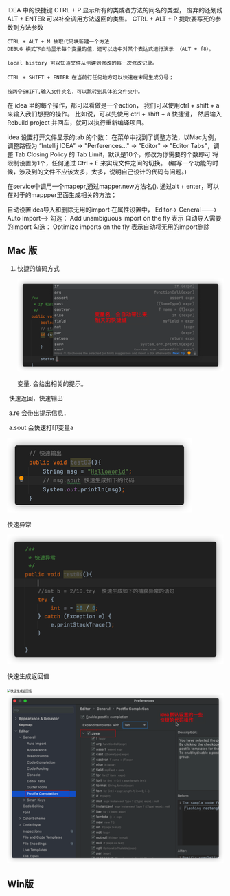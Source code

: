 IDEA 中的快捷键
	CTRL + P 显示所有的类或者方法的同名的类型， 废弃的还划线
	ALT + ENTER 可以补全调用方法返回的类型。 
	CTRL + ALT + P  提取要写死的参数到方法参数 

	CTRL + ALT + M 抽取代码块新建一个方法
	DEBUG 模式下自动显示每个变量的值，还可以选中对某个表达式进行演示 （ALT + f8）。 
	
	local history 可以知道文件从创建到修改的每一次修改记录。 
	
	CTRL + SHIFT + ENTER 在当前行任何地方可以快速在末尾生成分号； 
	
	按两个SHIFT,输入文件夹名，可以跳转到具体的文件夹中。 



在 idea 里的每个操作，都可以看做是一个action， 我们可以使用ctrl + shift + a  来输入我们想要的操作。 比如说，可以先使用 ctrl + shift + a 快捷键， 然后输入 Rebuild project 并回车，就可以执行重新编译项目。 


idea 设置打开文件显示的tab 的个数：
在菜单中找到了调整方法，以Mac为例，调整路径为 “Intellij IDEA” -> "Perferences..." -> "Editor" -> "Editor Tabs"，调整 Tab Closing Policy 的 Tab Limit，默认是10个，修改为你需要的个数即可
将限制设置为1个，任何通过 Ctrl + E 来实现文件之间的切换。 (编写一个功能的时候，涉及到的文件不应该太多，太多，说明自己设计的代码有问题。)


在service中调用一个mapepr,通过mapper.new方法名(). 通过alt + enter，可以在对于的mappper里面生成相关的方法；
	

自动设置idea导入和删除无用的import 
	在属性设置中， Editor-> General---> Auto Import-->
	勾选： Add unambiguous import on the fly    表示 自动导入需要的import
    勾选： Optimize imports on the fly     表示自动将无用的import删除





## Mac 版

1. 快捷的编码方式

   ![编写常用的代码块](./pic/001_idea快速生成常用代码块.png)	

    变量.  会给出相关的提示。



​		快速返回，快速输出

​		a.re  会带出提示信息，

​        a.sout 会快速打印变量a

  <img src="./pic/002_idea快速输出变量.png" alt="快速输出变量" style="zoom:50%;" />

  

快速异常

<img src="./pic/003_快速异常.png" alt="快速生成捕获异常的代码" style="zoom:50%;" />

快速生成返回值

<img src="/Users/lpf/github/tools/dev_tools/idea/001_idea中的快捷键/pic/004_通过var快速生成返回值.png" alt="快速生成返回值" style="zoom:50%;" />





<img src="pic/005_idea默认的一些快捷配置.png" alt="idea关于上面代码快捷操作的说明" style="zoom:50%;" />



## Win版
